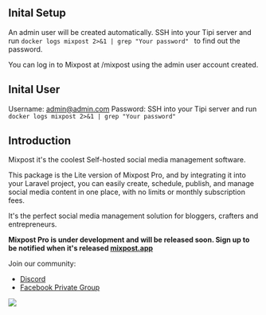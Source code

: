 ## Inital Setup

An admin user will be created automatically. SSH into your Tipi server and run `docker logs mixpost 2>&1 | grep "Your password" ` to find out the password.

You can log in to Mixpost at /mixpost using the admin user account created.

## Inital User

Username: admin@admin.com
Password: SSH into your Tipi server and run `docker logs mixpost 2>&1 | grep "Your password" ` 

## Introduction

Mixpost it's the coolest Self-hosted social media management software.

This package is the Lite version of Mixpost Pro, and by integrating it into your Laravel project, you can easily create, schedule, publish, and manage social media content in one place, with no limits or monthly subscription fees.

It's the perfect social media management solution for bloggers, crafters and entrepreneurs.

**Mixpost Pro is under development and will be released soon. Sign up to be notified when it's released [mixpost.app](https://mixpost.app/)**

Join our community:

-   [Discord](https://discord.gg/5YdseZnK2Z)
-   [Facebook Private Group](https://www.facebook.com/groups/inovector)

[![](https://github.com/inovector/mixpost/raw/main/art/cover.png?v=3)](https://mixpost.app)
